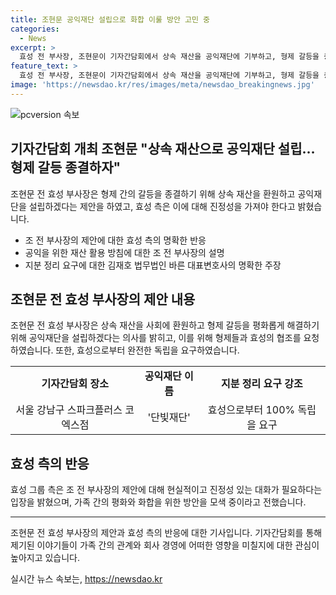 ```yaml
---
title: 조현문 공익재단 설립으로 화합 이룰 방안 고민 중
categories:
  - News
excerpt: >
  효성 전 부사장, 조현문이 기자간담회에서 상속 재산을 공익재단에 기부하고, 형제 갈등을 종결하고자 한다는 제안을 했다. 이에 효성 측은 말 아닌 진정성이 필요하며 가족 간 평화 방안을 고민 중이라고 밝혔다. 또한, 조 전 부사장은 효성으로부터 100% 독립을 요구하면서, 그의 법률대리인은 지분 보유에 대한 공정거래법 준수를 강조했다. 클릭해서 자세한 내용을 확인하세요!
feature_text: >
  효성 전 부사장, 조현문이 기자간담회에서 상속 재산을 공익재단에 기부하고, 형제 갈등을 종결하고자 한다는 제안을 했다. 이에 효성 측은 말 아닌 진정성이 필요하며 가족 간 평화 방안을 고민 중이라고 밝혔다. 또한, 조 전 부사장은 효성으로부터 100% 독립을 요구하면서, 그의 법률대리인은 지분 보유에 대한 공정거래법 준수를 강조했다. 클릭해서 자세한 내용을 확인하세요!
image: 'https://newsdao.kr/res/images/meta/newsdao_breakingnews.jpg'
---
```


<p><img src="https://newsdao.kr/res/images/meta/newsdao_breakingnews.jpg" alt="pcversion 속보" /></p>

<h2 data-ke-size="size26">기자간담회 개최 조현문 "상속 재산으로 공익재단 설립…형제 갈등 종결하자"</h2>

<p data-ke-size="size16">조현문 전 효성 부사장은 형제 간의 갈등을 종결하기 위해 상속 재산을 환원하고 공익재단을 설립하겠다는 제안을 하였고, 효성 측은 이에 대해 진정성을 가져야 한다고 밝혔습니다.</p>

<ul>
  <li>조 전 부사장의 제안에 대한 효성 측의 명확한 반응</li>
  <li>공익을 위한 재산 활용 방침에 대한 조 전 부사장의 설명</li>
  <li>지분 정리 요구에 대한 김재호 법무법인 바른 대표변호사의 명확한 주장</li>
</ul>

<h2 data-ke-size="size26">조현문 전 효성 부사장의 제안 내용</h2>

<p data-ke-size="size16">조현문 전 효성 부사장은 상속 재산을 사회에 환원하고 형제 갈등을 평화롭게 해결하기 위해 공익재단을 설립하겠다는 의사를 밝히고, 이를 위해 형제들과 효성의 협조를 요청하였습니다. 또한, 효성으로부터 완전한 독립을 요구하였습니다.</p>

<table>
  <tr>
    <td style="text-align: center; height: 17px;"><b>기자간담회 장소</b></td>
    <td style="text-align: center; height: 17px;"><b>공익재단 이름</b></td>
    <td style="text-align: center; height: 17px;"><b>지분 정리 요구 강조</b></td>
  </tr>
  <tr>
    <td style="text-align: center; height: 17px;">서울 강남구 스파크플러스 코엑스점</td>
    <td style="text-align: center; height: 17px;">'단빛재단'</td>
    <td style="text-align: center; height: 17px;">효성으로부터 100% 독립을 요구</td>
  </tr>
</table>

<h2 data-ke-size="size26">효성 측의 반응</h2>

<p data-ke-size="size16">효성 그룹 측은 조 전 부사장의 제안에 대해 현실적이고 진정성 있는 대화가 필요하다는 입장을 밝혔으며, 가족 간의 평화와 화합을 위한 방안을 모색 중이라고 전했습니다.</p>

<hr>

<p data-ke-size="size16">조현문 전 효성 부사장의 제안과 효성 측의 반응에 대한 기사입니다. 기자간담회를 통해 제기된 이야기들이 가족 간의 관계와 회사 경영에 어떠한 영향을 미칠지에 대한 관심이 높아지고 있습니다.</p>
실시간 뉴스 속보는, <a href="https://newsdao.kr" rel="dofollow">https://newsdao.kr</a>


